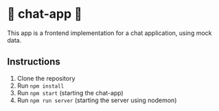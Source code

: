 # 🤖 chat-app 🤖

This app is a frontend implementation for a chat application, using mock data.

## Instructions
1. Clone the repository
2. Run `npm install`
3. Run `npm start` (starting the chat-app)
4. Run `npm run server` (starting the server using nodemon)
